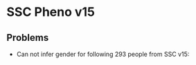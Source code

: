# SSC Pheno v15

## Problems

* Can not infer gender for following 293 people from SSC v15:

```

```